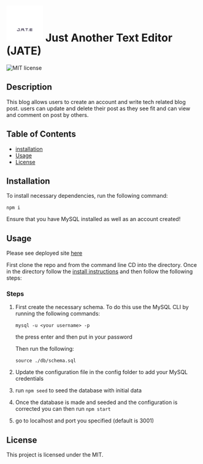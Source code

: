  # <img src="./client/src/images/logo.png" alt= "JATE Logo" width="95" height="95">  Just Another Text Editor (JATE) 

![MIT license](https://img.shields.io/badge/license-MIT-blue)
## Description 

This blog allows users to create an account and write tech related blog post. users can update and delete their post as they see fit and can view and comment on post by others.

## Table of Contents
* [installation](#installation)
* [Usage](#usage)
* [License](#license)

## Installation
To install necessary dependencies, run the following command:
```
npm i
```
Ensure that you have MySQL installed as well as an account created!

## Usage

Please see deployed site [here](https://apricot-cupcake-54390.herokuapp.com/)

First clone the repo and from the command line CD into the directory. Once in the directory follow the [install instructions](#installation) and then follow the following steps:

### Steps
1. First create the necessary schema. To do this use the MySQL CLI by running the following commands:
    ```
    mysql -u <your username> -p
    ```
    the press enter and then put in your password

    Then run the following:
    ```
    source ./db/schema.sql
    ```
2. Update the configuration file in the config folder to add your MySQL credentials
3. run ```npm seed``` to seed the database with initial data
4. Once the database is made and seeded and the configuration is corrected you can then run ```npm start```
5. go to localhost and port you specified (default is 3001)

## License
This project is licensed under the MIT.